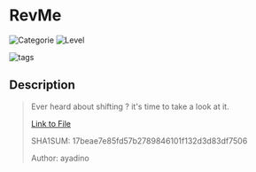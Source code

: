 # RevMe
![Categorie](https://img.shields.io/badge/Category-Reversing%20Engineering-red?style=for-the-badge) ![Level](https://img.shields.io/badge/Difficulty-Easy-green?style=for-the-badge)

![tags](https://img.shields.io/badge/Tag-C++%20Programming%20language-blue)

## Description
> Ever heard about shifting ? it's time to take a look at it.
> 
> [Link to File](./binary)
>
> SHA1SUM: 17beae7e85fd57b2789846101f132d3d83df7506
>
> Author: ayadino
